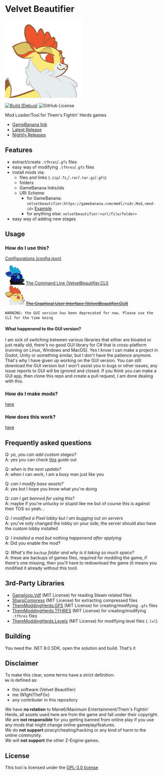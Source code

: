 # Velvet Beautifier

![Icon](./assets/icon.png)

[![Build (Debug)](https://github.com/ThemModdingHerds/velvet-beautifier/actions/workflows/build.yml/badge.svg)](https://github.com/ThemModdingHerds/velvet-beautifier/actions/workflows/build.yml)
![GitHub License](https://img.shields.io/github/license/ThemModdingHerds/velvet-beautifier)

Mod Loader/Tool for Them's Fightin' Herds games

- [GameBanana link][gamebanana-link]
- [Latest Release](https://github.com/ThemModdingHerds/velvet-beautifier/releases/latest)
- [Nightly Releases](https://github.com/ThemModdingHerds/velvet-beautifier/actions/workflows/build.yml)

## Features

- extract/create `.tfhres`/`.gfs` files
- easy way of modifying `.tfhres`/`.gfs` files
- install mods via:
  - files and links (`.zip`/`.7z`,/`.rar`/`.tar.gz`/`.gfs`)
  - folders
  - GameBanana links/ids
  - URI Scheme
    - for GameBanana: `velvetbeautifier:https://gamebanana.com/mmdl/<id>,Mod,<mod-id>` [Example](velvetbeautifier:https://gamebanana.com/mmdl/1108068,Mod,485712)
    - for anything else: `velvetbeautifier:<url/file/folder>`
- easy way of adding new stages

## Usage

### How do I use this?

[Configurations (config.json)](CONFIG.md)

![CLI Icon](./assets/inverted_icon_medium.png)
[The Command Line (VelvetBeautifier.CLI)](./CLI.md)  
![GUI Icon](./assets/icon_medium.png)
[~~The Graphical User Interface (VelvetBeautifier.GUI)~~](./GUI.md)

    WARNING: the GUI version has been deprecated for now. Please use the CLI for the time being

#### What happenend to the GUI version?

I am sick of switching between various libraries that either are bloated or just really old, there's no good GUI library for C# that is cross-platform (running on Linux, Windows and MacOS). Yes I know I can make a project in Godot, Unity or something similar, but I don't have the patience anymore. That's why I have given up working on the GUI version. You can still download the GUI version but I won't assist you in bugs or other issues, any issue reports to GUI will be ignored and closed. If you think you can make a GUI app, then clone this repo and create a pull request, I am done dealing with this.

### How do I make mods?

[here][guide-path]

### How does this work?

[here][process-path]

## Frequently asked questions

Q: _yo, you can add custom stages?_  
A: yes you can check [this](GUIDE.md#level-packs) guide out

Q: _when is the next update?_  
A: when I can work, I am a busy man just like you

Q: _can I modify base assets?_  
A: yes but I hope you know what you're doing

Q: _can I get banned for using this?_  
A: maybe if you're unlucky or stupid like me but of course this is against their TOS so yeah...

Q: _I modified a Pixel lobby but I am bugging out on servers_  
A: you've only changed the lobby on your side, the server should also have the custom lobby installed

Q: _I installed a mod but nothing happenend after applying_  
A: Did you enable the mod?

Q: _What's the `backup` folder and why is it taking so much space?_  
A: these are backups of games files, required for modding the game, if there's one missing, then you'll have to redownload the game (it means you modified it already without this tool)

## 3rd-Party Libraries

- [Gameloop.Vdf][gameloop-vdf-library-link] (MIT License) for reading Steam related files
- [SharpCompress][sharpcompress-library-link] (MIT License) for extracting compressed files
- [ThemModdingHerds.GFS][gfs-library-link] (MIT License) for creating/modifying `.gfs` files
- [ThemModdingHerds.TFHRES][tfhres-library-link] (MIT License) for creating/modifying `.tfhres` files
- [ThemModdingHerds.Levels][levels-library-link] (MIT License) for modifying level files (`.lvl`)

## Building

You need the .NET 8.0 SDK, open the solution and build. That's it

## Disclaimer

To make this clear, some terms have a strict definition:  
`We` is defined as:

- this software (Velvet Beautifier)
- me (N1ghtTheF0x)
- any contributer in this repository

_We_ have **no relation** to Mane6/Maximum Entertainment/Them's Fightin' Herds, all assets used here are from the game and fall under their copyright.  
_We_ are **not responsible** for you getting banned from online play if you use any mods that might change online gameplay/features.  
_We_ do **not support** piracy/cheating/hacking or any kind of harm to the online community.  
_We_ will **not support** the other Z-Engine games.  

## License

This tool is licensed under the [GPL-3.0 license][license-path]

[license-path]: ./LICENSE
[guide-path]: ./GUIDE.md
[gamebanana-link]: https://gamebanana.com/tools/15674
[process-path]: PROCESS.md
[gameloop-vdf-library-link]: https://github.com/shravan2x/Gameloop.Vdf
[sharpcompress-library-link]: https://github.com/adamhathcock/sharpcompress
[tfhres-library-link]: https://github.com/ThemModdingHerds/tfhres
[gfs-library-link]: https://github.com/ThemModdingHerds/gfs
[levels-library-link]: https://github.com/ThemModdingHerds/levels
